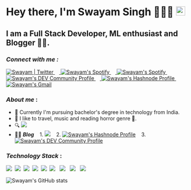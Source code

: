 # Hey there, I'm Swayam Singh 🙋🏼‍♂️ <img src="https://media.giphy.com/media/hvRJCLFzcasrR4ia7z/giphy.gif" width="25px">
## I am a Full Stack Developer, ML enthusiast and Blogger ✍🏻. 

### *Connect with me :*

<a href="https://twitter.com/rootacess3000">
  <img alt="Swayam | Twitter" src="https://img.shields.io/badge/Twitter-1DA1F2?style=for-the-badge&logo=twitter&logoColor=white" />
</a>
&nbsp;&nbsp;&nbsp;<a href="https://open.spotify.com/user/xt4ldmbx2mvl22lk3zh8a445p?si=0d78de291c1f4c9b">
  <img alt="Swayam's Spotify" src="https://img.shields.io/badge/Spotify-1ED760?&style=for-the-badge&logo=spotify&logoColor=white" />
</a>
&nbsp;&nbsp;&nbsp;<a href="https://www.facebook.com/krishna.vasudev.31392/">
  <img alt="Swayam's Spotify" src="https://img.shields.io/badge/Facebook-1877F2?style=for-the-badge&logo=facebook&logoColor=white" />
</a>
&nbsp;&nbsp;&nbsp;<a href="https://dev.to/practice404">
  <img src="https://img.shields.io/badge/dev.to-0A0A0A?style=for-the-badge&logo=dev.to&logoColor=white" alt="Swayam's DEV Community Profile">
</a>
&nbsp;&nbsp;&nbsp;<a href="https://hashnode.com/@rootacess3000">
  <img src="https://img.shields.io/badge/Hashnode-2962FF?style=for-the-badge&logo=hashnode&logoColor=white" alt="Swayam's Hashnode Profile">
</a>
&nbsp;&nbsp;&nbsp;<a href="mailto:hawkempire007@gmail.com">
  <img src="https://img.shields.io/badge/Gmail-D14836?style=for-the-badge&logo=gmail&logoColor=white" alt="Swayam's Gmail">
</a> 

### _About me_ :
* 🌱 Currently I'm pursuing bachelor's degree in technology from India.
* 🙂 I like to travel, music and reading horror genre 👻.
* 🔍 ![](https://visitor-badge.glitch.me/badge?page_id=practice404.practice404)
* ✍🏻 **_Blog_** 
&nbsp;&nbsp;&nbsp;1. <a href="https://s-w-a-y-a-m.medium.com/"><img src="https://img.shields.io/badge/Medium-12100E?style=for-the-badge&logo=medium&logoColor=white"></a>
&nbsp;&nbsp;&nbsp;2. <a href="https://swayam-blog.hashnode.dev/"><img src="https://img.shields.io/badge/Hashnode-2962FF?style=for-the-badge&logo=hashnode&logoColor=white" alt="Swayam's Hashnode Profile"></a> 
&nbsp;&nbsp;&nbsp;3. <a href="https://dev.to/_s_w_a_y_a_m_"><img src="https://img.shields.io/badge/dev.to-0A0A0A?style=for-the-badge&logo=dev.to&logoColor=white" alt="Swayam's DEV Community Profile"></a> 

### _Technology Stack_ : 
<img src="https://img.shields.io/badge/Python-3776AB?style=for-the-badge&logo=python&logoColor=white" />&nbsp;&nbsp;<img src="https://img.shields.io/badge/JavaScript-F7DF1E?style=for-the-badge&logo=javascript&logoColor=black" />&nbsp;&nbsp;<img src="https://img.shields.io/badge/C%2B%2B-00599C?style=for-the-badge&logo=c%2B%2B&logoColor=white" />&nbsp;&nbsp;<img src="https://img.shields.io/badge/HTML5-E34F26?style=for-the-badge&logo=html5&logoColor=white" />&nbsp;&nbsp;<img src="https://img.shields.io/badge/CSS3-1572B6?style=for-the-badge&logo=css3&logoColor=white" />&nbsp;&nbsp;<img src="https://img.shields.io/badge/Node.js-43853D?style=for-the-badge&logo=node.js&logoColor=white" />
&nbsp;&nbsp;<img src="https://img.shields.io/badge/Express.js-000000?style=for-the-badge&logo=express&logoColor=white" />
&nbsp;&nbsp;<img src="https://img.shields.io/badge/React-20232A?style=for-the-badge&logo=react&logoColor=61DAFB" />
&nbsp;&nbsp;<img src="https://img.shields.io/badge/MongoDB-4EA94B?style=for-the-badge&logo=mongodb&logoColor=white" />

![Swayam's GitHub stats](https://github-readme-stats.vercel.app/api?username=practice404&show_icons=true&theme=radical)

